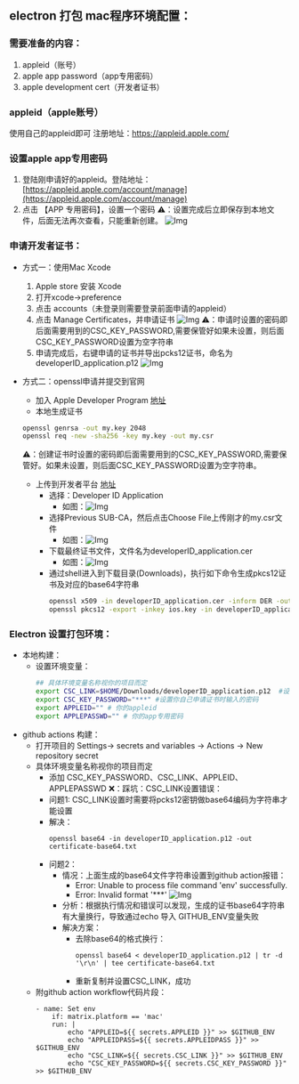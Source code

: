 ## electron 打包 mac程序环境配置：

### 需要准备的内容：
1. appleid（账号）
2. apple app password（app专用密码）
3. apple development cert（开发者证书）

### appleid（apple账号）
使用自己的appleid即可
注册地址：https://appleid.apple.com/

### 设置apple app专用密码
1. 登陆刚申请好的appleid。登陆地址：[https://appleid.apple.com/account/manage](https://appleid.apple.com/account/manage)
2. 点击 【APP 专用密码】，设置一个密码
    ⚠️：设置完成后立即保存到本地文件，后面无法再次查看，只能重新创建。
    ![Img](https://raw.staticdn.net/Navyum/imgbed/pic/IMG/b37c8ccf61de24109b8a501bdf8d1b10.png)

### 申请开发者证书：
* 方式一：使用Mac Xcode
    1. Apple store 安装 Xcode
    2. 打开xcode->preference
    3. 点击 accounts（未登录则需要登录前面申请的appleid）
    4. 点击 Manage Certificates，并申请证书
        ![Img](https://raw.staticdn.net/Navyum/imgbed/pic/IMG/2ff9f323ad970b4e00a15f51c77c039e.png)
        ⚠️：申请时设置的密码即后面需要用到的CSC_KEY_PASSWORD,需要保管好如果未设置，则后面CSC_KEY_PASSWORD设置为空字符串
    1. 申请完成后，右键申请的证书并导出pcks12证书，命名为developerID_application.p12
        ![Img](https://raw.staticdn.net/Navyum/imgbed/pic/IMG/f9dd7e68637a10f63deb44233dc3044e.png)

* 方式二：openssl申请并提交到官网
    * 加入 Apple Developer Program [地址](https://developer.apple.com/account)
    * 本地生成证书
    ``` bash
    openssl genrsa -out my.key 2048
    openssl req -new -sha256 -key my.key -out my.csr
    ```
    ⚠️：创建证书时设置的密码即后面需要用到的CSC_KEY_PASSWORD,需要保管好。如果未设置，则后面CSC_KEY_PASSWORD设置为空字符串。
    * 上传到开发者平台 [地址](https://developer.apple.com/account/resources/certificates/add)
        * 选择：Developer ID Application
            * 如图：![Img](https://raw.staticdn.net/Navyum/imgbed/pic/IMG/40c91f2cadce9ab546bb12d14258abb9.png)
        * 选择Previous SUB-CA，然后点击Choose File上传刚才的my.csr文件
            * 如图：![Img](https://raw.staticdn.net/Navyum/imgbed/pic/IMG/6a0d67e689a7400b0b646571339069e6.png)
        * 下载最终证书文件，文件名为developerID_application.cer
            * 如图：![Img](https://raw.staticdn.net/Navyum/imgbed/pic/IMG/a107cd387db14603725f8ff0c9a9e8f3.png)
        * 通过shell进入到下载目录(Downloads)，执行如下命令生成pkcs12证书及对应的base64字符串
            ```bash
            openssl x509 -in developerID_application.cer -inform DER -outform PEM -out developerID_application.pem
            openssl pkcs12 -export -inkey ios.key -in developerID_application.pem -out developerID_application.p12
            ```

### Electron 设置打包环境：
* 本地构建：
    * 设置环境变量：
        ```bash
        ## 具体环境变量名称视你的项目而定
        export CSC_LINK=$HOME/Downloads/developerID_application.p12  #设置你自己的对应目录
        export CSC_KEY_PASSWORD="***" #设置你自己申请证书时输入的密码 
        export APPLEID="" # 你的appleid
        export APPLEPASSWD="" # 你的app专用密码
        ```
* github actions 构建：
    * 打开项目的 Settings-> secrets and variables -> Actions -> New repository secret
    * 具体环境变量名称视你的项目而定
        * 添加 CSC_KEY_PASSWORD、CSC_LINK、APPLEID、APPLEPASSWD
    ❌：踩坑：CSC_LINK设置错误：
        * 问题1: CSC_LINK设置时需要将pcks12密钥做base64编码为字符串才能设置
        * 解决：
            ```
            openssl base64 -in developerID_application.p12 -out certificate-base64.txt
            ```
        * 问题2：
            * 情况：上面生成的base64文件字符串设置到github action报错：
                * Error: Unable to process file command 'env' successfully.
                * Error: Invalid format '***'
                ![Img](https://raw.staticdn.net/Navyum/imgbed/pic/IMG/0f3e0ce016f348e14a8e8064828b7be8.png)
            * 分析：根据执行情况和错误可以发现，生成的证书base64字符串有大量换行，导致通过echo 导入 GITHUB_ENV变量失败
            * 解决方案：
                * 去除base64的格式换行：
                    ```
                    openssl base64 < developerID_application.p12 | tr -d '\r\n' | tee certificate-base64.txt
                    ```
                * 重新复制并设置CSC_LINK，成功
    * 附github action workflow代码片段：
        ```
        - name: Set env
            if: matrix.platform == 'mac'
            run: |
                echo "APPLEID=${{ secrets.APPLEID }}" >> $GITHUB_ENV
                echo "APPLEIDPASS=${{ secrets.APPLEIDPASS }}" >> $GITHUB_ENV
                echo "CSC_LINK=${{ secrets.CSC_LINK }}" >> $GITHUB_ENV
                echo "CSC_KEY_PASSWORD=${{ secrets.CSC_KEY_PASSWORD }}" >> $GITHUB_ENV
        ```

